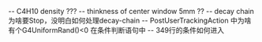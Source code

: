 
--  C4H10 density ???
-- thinkness of center window 5mm ??
-- decay chain 为啥要Stop，没明白如何处理decay-chain
-- PostUserTrackingAction 中为啥有个G4UniformRand()<0 在条件判断语句中
-- 349行的条件如何进入
